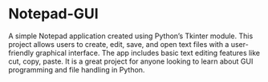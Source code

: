# Notepad-GUI
A simple Notepad application created using Python’s Tkinter module. This project allows users to create, edit, save, and open text files with a user-friendly graphical interface. The app includes basic text editing features like cut, copy, paste. It is a great project for anyone looking to learn about GUI programming and file handling in Python.
